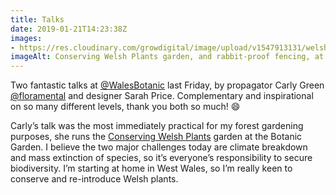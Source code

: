 ```yaml
---
title: Talks
date: 2019-01-21T14:23:38Z
images: 
- https://res.cloudinary.com/growdigital/image/upload/v1547913131/welshplants-46996FDB.jpg
imageAlt: Conserving Welsh Plants garden, and rabbit-proof fencing, at Botanic Garden Wales
---
```


Two fantastic talks at [@WalesBotanic](https://mobile.twitter.com/WalesBotanic) last Friday, by propagator Carly Green [@floramental](https://mobile.twitter.com/floramental) and designer Sarah Price. Complementary and inspirational on so many different levels, thank you both so much! 😄

Carly’s talk was the most immediately practical for my forest gardening purposes, she runs the [Conserving Welsh Plants](https://botanicgarden.wales/conserving-welsh-plants-the-restoration/) garden at the Botanic Garden. I believe the two major challenges today are climate breakdown and mass extinction of species, so it’s everyone’s responsibility to secure biodiversity. I’m starting at home  in West Wales, so I’m really keen to conserve and re-introduce Welsh plants.

